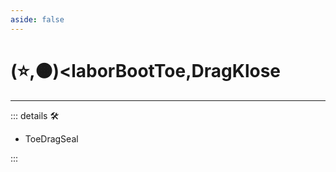 ```yaml
---
aside: false
---
```

# (⭐,🟠)<laborBootToe</labor>,<motor>DragKlose</motor>

---

<!-- =================================================== -->
<!-- =================================================== -->
<!-- =================================================== -->
<!-- =================================================== -->
<!-- =================================================== -->
::: details 🛠

- ToeDragSeal

:::
